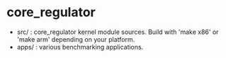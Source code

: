 # core_regulator

- src/  : core_regulator kernel module sources. Build with 'make x86' or 'make arm' depending on your platform.
- apps/ : various benchmarking applications.
